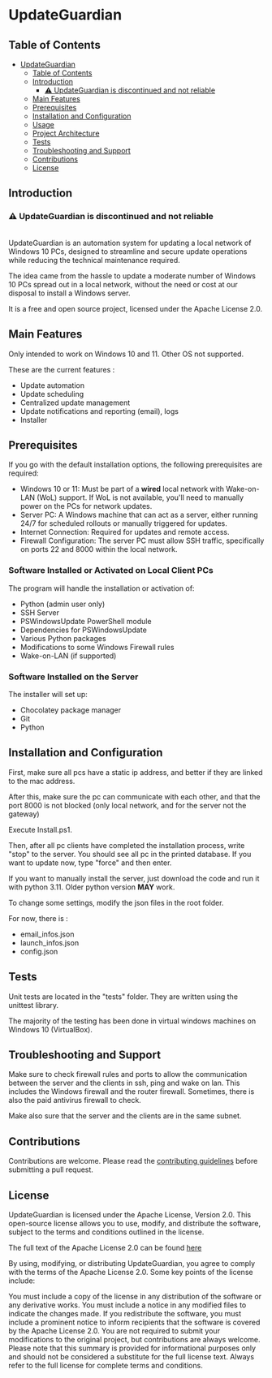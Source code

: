 # UpdateGuardian

## Table of Contents

- [UpdateGuardian](#updateguardian)
  - [Table of Contents](#table-of-contents)
  - [Introduction](#introduction)
    - [⚠️ UpdateGuardian is discontinued and not reliable](#️-updateguardian-is-in-beta-expept-bugs-even-though-it-has-been-heavily-tested)
  - [Main Features](#main-features)
  - [Prerequisites](#prerequisites)
  - [Installation and Configuration](#installation-and-configuration)
  - [Usage](#usage)
  - [Project Architecture](#project-architecture)
  - [Tests](#tests)
  - [Troubleshooting and Support](#troubleshooting-and-support)
  - [Contributions](#contributions)
  - [License](#license)

## Introduction

### ⚠️ UpdateGuardian is discontinued and not reliable

<br>
UpdateGuardian is an automation system for updating a local network of Windows 10 PCs, designed to streamline and secure
update operations while reducing the technical maintenance required.

The idea came from the hassle to update a moderate number of Windows 10 PCs spread out in a local network, without the
need or cost at our disposal to install a Windows server.

It is a free and open source project, licensed under the Apache License 2.0.

## Main Features

Only intended to work on Windows 10 and 11. Other OS not supported.

These are the current features :

- Update automation
- Update scheduling
- Centralized update management
- Update notifications and reporting (email), logs
- Installer

## Prerequisites

If you go with the default installation options, the following prerequisites are required:

- Windows 10 or 11: Must be part of a **wired** local network with Wake-on-LAN (WoL) support. If WoL is not available, you'll need to manually power on the PCs for network updates.
- Server PC: A Windows machine that can act as a server, either running 24/7 for scheduled rollouts or manually triggered for updates.
- Internet Connection: Required for updates and remote access.
- Firewall Configuration: The server PC must allow SSH traffic, specifically on ports 22 and 8000 within the local network.

### Software Installed or Activated on Local Client PCs

The program will handle the installation or activation of:

- Python (admin user only)
- SSH Server
- PSWindowsUpdate PowerShell module
- Dependencies for PSWindowsUpdate
- Various Python packages
- Modifications to some Windows Firewall rules
- Wake-on-LAN (if supported)

### Software Installed on the Server

The installer will set up:

- Chocolatey package manager
- Git
- Python

## Installation and Configuration

First, make sure all pcs have a static ip address, and better if they are linked to the mac address.

After this, make sure the pc can communicate with each other, and that the port 8000 is not blocked (only local network, and for the server not the gateway)

Execute Install.ps1.

Then, after all pc clients have completed the installation process, write "stop" to the server. You should see all pc in the printed database.
If you want to update now, type "force" and then enter.

If you want to manually install the server, just download the code and run it with python 3.11. Older python version **MAY** work.

To change some settings, modify the json files in the root folder.

For now, there is :

- email_infos.json
- launch_infos.json
- config.json

## Tests

Unit tests are located in the "tests" folder. They are written using the unittest library.

The majority of the testing has been done in virtual windows machines on Windows 10 (VirtualBox).

## Troubleshooting and Support

Make sure to check firewall rules and ports to allow the communication between the server and the clients in ssh, ping
and wake on lan. This includes the Windows firewall and the router firewall. Sometimes, there is also the paid antivirus
firewall to check.

Make also sure that the server and the clients are in the same subnet.

## Contributions

Contributions are welcome. Please read the [contributing guidelines](CONTRIBUTING.md) before
submitting a pull request.

## License

UpdateGuardian is licensed under the Apache License, Version 2.0. This open-source license allows you to use, modify,
and distribute the software, subject to the terms and conditions outlined in the license.

The full text of the Apache License 2.0 can be found [here](http://www.apache.org/licenses/LICENSE-2.0)

By using, modifying, or distributing UpdateGuardian, you agree to comply with the terms of the Apache License 2.0. Some
key points of the license include:

You must include a copy of the license in any distribution of the software or any derivative works.
You must include a notice in any modified files to indicate the changes made.
If you redistribute the software, you must include a prominent notice to inform recipients that the software is covered
by the Apache License 2.0.
You are not required to submit your modifications to the original project, but contributions are always welcome.
Please note that this summary is provided for informational purposes only and should not be considered a substitute for
the full license text. Always refer to the full license for complete terms and conditions.
